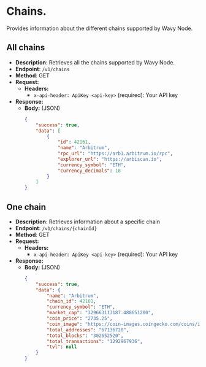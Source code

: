 # Chains.
Provides information about the different chains supported by Wavy Node.

## All chains
* **Description**: Retrieves all the chains supported by Wavy Node.
* **Endpoint**: `/v1/chains`
* **Method**: GET
* **Request:**
    * **Headers:**
        * `x-api-header: ApiKey <api-key>` (required): Your API key
* **Response:**
    * **Body:** (JSON)
        ```json
        {
            "success": true,
            "data": [
                {
                    "id": 42161,
                    "name": "Arbitrum",
                    "rpc_url": "https://arb1.arbitrum.io/rpc",
                    "explorer_url": "https://arbiscan.io",
                    "currency_symbol": "ETH",
                    "currency_decimals": 18
                }
            ]
        }
        ```

## One chain
* **Description**: Retrieves information about a specific chain
* **Endpoint**: `/v1/chains/{chainId}`
* **Method**: GET
* **Request:**
    * **Headers:**
        * `x-api-header: ApiKey <api-key>` (required): Your API key
* **Response:**
    * **Body:** (JSON)
        ```json
        {
            "success": true,
            "data": {
                "name": "Arbitrum",
                "chain_id": 42161,
                "currency_symbol": "ETH",
                "market_cap": "329663113187.488651200",
                "coin_price": "2735.25",
                "coin_image": "https://coin-images.coingecko.com/coins/images/279/small/ethereum.png?1696501628",
                "total_addresses": "67136720",
                "total_blocks": "302652520",
                "total_transactions": "1292967936",
                "tvl": null
            }
        }
        ```
